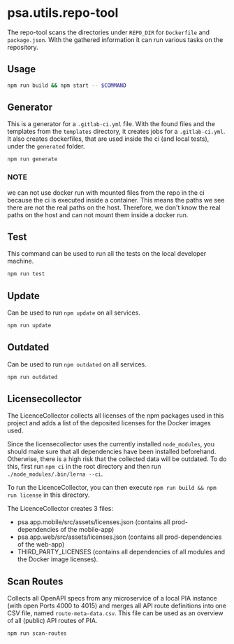 # psa.utils.repo-tool

The repo-tool scans the directories under `REPO_DIR` for `Dockerfile` and `package.json`.
With the gathered information it can run various tasks on the repository.

## Usage

```bash
npm run build && npm start -- $COMMAND
```

## Generator

This is a generator for a `.gitlab-ci.yml` file.
With the found files and the templates from the `templates` directory, it creates jobs for a `.gitlab-ci.yml`.
It also creates dockerfiles, that are used inside the ci (and local tests), under the `generated` folder.

```bash
npm run generate
```

### NOTE

we can not use docker run with mounted files from the repo in the ci because the ci is executed inside a container.
This means the paths we see there are not the real paths on the host.
Therefore, we don't know the real paths on the host and can not mount them inside a docker run.

## Test

This command can be used to run all the tests on the local developer machine.

```bash
npm run test
```

## Update

Can be used to run `npm update` on all services.

```bash
npm run update
```

## Outdated

Can be used to run `npm outdated` on all services.

```bash
npm run outdated
```

## Licensecollector

The LicenceCollector collects all licenses of the npm packages used in this project and adds a list of the deposited
licenses for the Docker images used.

Since the licensecollector uses the currently installed `node_modules`, you should make sure that all dependencies have
been installed beforehand. Otherwise, there is a high risk that the collected data will be outdated.
To do this, first run `npm ci` in the root directory and then run `./node_modules/.bin/lerna --ci`.

To run the LicenceCollector, you can then execute `npm run build && npm run license` in this directory.

The LicenceCollector creates 3 files:

- psa.app.mobile/src/assets/licenses.json (contains all prod-dependencies of the mobile-app)
- psa.app.web/src/assets/licenses.json (contains all prod-dependencies of the web-app)
- THIRD_PARTY_LICENSES (contains all dependencies of all modules and the Docker image licenses).

## Scan Routes

Collects all OpenAPI specs from any microservice of a local PIA instance (with open Ports 4000 to 4015) and merges
all API route definitions into one CSV file, named `route-meta-data.csv`.
This file can be used as an overview of all (public) API routes of PIA.

```bash
npm run scan-routes
```
